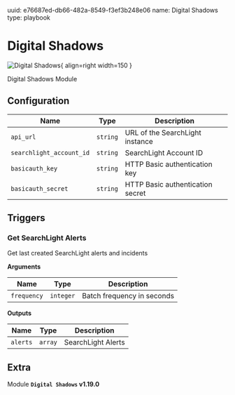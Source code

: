 uuid: e76687ed-db66-482a-8549-f3ef3b248e06
name: Digital Shadows
type: playbook

# Digital Shadows

![Digital Shadows](/assets/playbooks/library/digital-shadows.png){ align=right width=150 }

Digital Shadows Module

## Configuration

| Name      |  Type   |  Description  |
| --------- | ------- | --------------------------- |
| `api_url` | `string` | URL of the SearchLight instance |
| `searchlight_account_id` | `string` | SearchLight Account ID |
| `basicauth_key` | `string` | HTTP Basic authentication key |
| `basicauth_secret` | `string` | HTTP Basic authentication secret |

## Triggers

### Get SearchLight Alerts

Get last created SearchLight alerts and incidents

**Arguments**

| Name      |  Type   |  Description  |
| --------- | ------- | --------------------------- |
| `frequency` | `integer` | Batch frequency in seconds |


**Outputs**

| Name      |  Type   |  Description  |
| --------- | ------- | --------------------------- |
| `alerts` | `array` | SearchLight Alerts |


## Extra

Module **`Digital Shadows` v1.19.0**